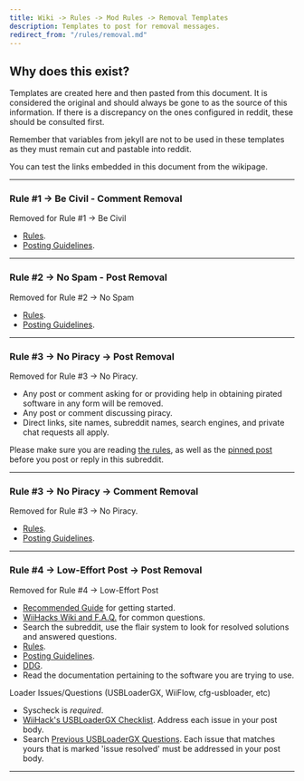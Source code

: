 ```yaml
---
title: Wiki -> Rules -> Mod Rules -> Removal Templates
description: Templates to post for removal messages.
redirect_from: "/rules/removal.md"
---
```


## Why does this exist?

Templates are created here and then pasted from this document. It is considered the original and should always be gone to as the source of this information. If there is a discrepancy on the ones configured in reddit, these should be consulted first.

Remember that variables from jekyll are not to be used in these templates as they must remain cut and pastable into reddit.

You can test the links embedded in this document from the wikipage.

----

### Rule #1 -> Be Civil - Comment Removal

Removed for Rule #1 -> Be Civil

* [Rules](https://www.wiihacks.org/rules).
* [Posting Guidelines](https://www.reddit.com/r/WiiHacks/comments/e4bxdi/readme_read_this_post_before_posting_or_replying/).

----

### Rule #2 -> No Spam - Post Removal

Removed for Rule #2 -> No Spam

* [Rules](https://www.wiihacks.org/rules).
* [Posting Guidelines](https://www.reddit.com/r/WiiHacks/comments/e4bxdi/readme_read_this_post_before_posting_or_replying/).

----

### Rule #3 -> No Piracy -> Post Removal

Removed for Rule #3 -> No Piracy.

* Any post or comment asking for or providing help in obtaining pirated software in any form will be removed.
* Any post or comment discussing piracy.
* Direct links, site names, subreddit names, search engines, and private chat requests all apply.

Please make sure you are reading [the rules](https://www.wiihacks.org/rules), as well as the [pinned post](https://www.reddit.com/r/WiiHacks/comments/e4bxdi/readme_read_this_post_before_posting_or_replying/) before you post or reply in this subreddit.

----

### Rule #3 -> No Piracy -> Comment Removal

Removed for Rule #3 -> No Piracy.
  
* [Rules](https://www.wiihacks.org/rules).
* [Posting Guidelines](https://www.reddit.com/r/WiiHacks/comments/e4bxdi/readme_read_this_post_before_posting_or_replying/).

----

### Rule #4 -> Low-Effort Post -> Post Removal

Removed for Rule #4 -> Low-Effort Post

* [Recommended Guide](https://wii.guide/) for getting started.
* [WiiHacks Wiki and F.A.Q.](https://www.wiihacks.org/) for common questions.
* Search the subreddit, use the flair system to look for resolved solutions and answered questions.
* [Rules](https://www.wiihacks.org/rules).
* [Posting Guidelines](https://www.reddit.com/r/WiiHacks/comments/e4bxdi/readme_read_this_post_before_posting_or_replying/).
* [DDG](https://www.duckduckgo.com).
* Read the documentation pertaining to the software you are trying to use.

Loader Issues/Questions (USBLoaderGX, WiiFlow, cfg-usbloader, etc)

* Syscheck is *required*.
* [WiiHack's USBLoaderGX Checklist](https://www.wiihacks.org/faqs#usb-loader-gx). Address each issue in your post body.
* Search [Previous USBLoaderGX Questions](https://www.reddit.com/r/WiiHacks/search/?q=USB%20Loader%20GX&restrict_sr=1&sort=new). Each issue that matches yours that is marked 'issue resolved' must be addressed in your post body.

----
